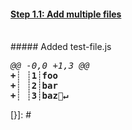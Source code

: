 [{]: <helper> (diffStep 1.1 files="test-file.js")
#### [Step 1.1: Add multiple files](xxx)
<br>
##### Added test-file.js
<pre>
<i>@@ -0,0 +1,3 @@</i>
<b>+┊ ┊1┊foo</b>
<b>+┊ ┊2┊bar</b>
<b>+┊ ┊3┊baz🚫↵</b>
</pre>
[}]: #